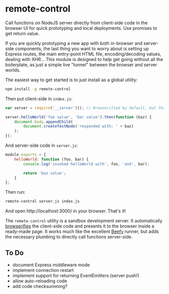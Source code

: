 # remote-control

Call functions on NodeJS server directly from client-side code in the browser UI for quick prototyping and local deployments. Use promises to get return value.

If you are quickly prototyping a new app with both in-browser and server-side components, the last thing you want to worry about is setting up Express routes, the main entry-point HTML file, encoding/decoding values, dealing with XHR... This module is designed to help get going without all the boilerplate, as just a simple live "tunnel" between the browser and server worlds.

The easiest way to get started is to just install as a global utility:

```sh
npm install -g remote-control
```

Then put client-side in `index.js`:

```js
var server = require('__server')(); // Browserified by default, but that's optional

server.helloWorld('foo value', 'bar value').then(function (baz) {
    document.body.appendChild(
        document.createTextNode('responded with: ' + baz)
    );
});
```

And server-side code in `server.js`:

```js
module.exports = {
    helloWorld: function (foo, bar) {
        console.log('invoked helloWorld with', foo, 'and', bar);

        return 'baz value';
    }
};
```

Then run:

```sh
remote-control server.js index.js
```

And open http://localhost:3000/ in your browser. That's it!

The `remote-control` utility is a sandbox development server. It automatically [browserifies](http://browserify.org/) the client-side code and presents it to the browser inside a ready-made page. It works much like the excellent [Beefy](http://didact.us/beefy/) runner, but adds the necessary plumbing to directly call functions server-side.

## To Do

* document Express middleware mode
* implement connection restart
* implement support for returning EventEmitters (server push!)
* allow auto-reloading code
* add code checksumming?
